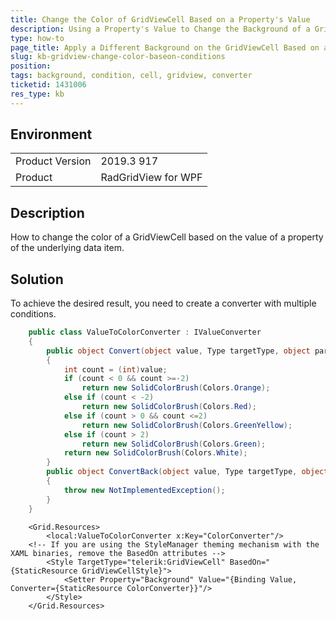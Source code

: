 ```yaml
---
title: Change the Color of GridViewCell Based on a Property's Value
description: Using a Property's Value to Change the Background of a GridViewCell.
type: how-to
page_title: Apply a Different Background on the GridViewCell Based on a Condition
slug: kb-gridview-change-color-baseon-conditions
position: 
tags: background, condition, cell, gridview, converter
ticketid: 1431006
res_type: kb
---
```


## Environment
<table>
	<tbody>
		<tr>
			<td>Product Version</td>
			<td>2019.3 917</td>
		</tr>
		<tr>
			<td>Product</td>
			<td>RadGridView for WPF</td>
		</tr>
	</tbody>
</table>


## Description
How to change the color of a GridViewCell based on the value of a property of the underlying data item.

## Solution
To achieve the desired result, you need to create a converter with multiple conditions.


```C#
	public class ValueToColorConverter : IValueConverter
    {
        public object Convert(object value, Type targetType, object parameter, CultureInfo culture)
        {
            int count = (int)value;
            if (count < 0 && count >=-2)
                return new SolidColorBrush(Colors.Orange);
            else if (count < -2)
                return new SolidColorBrush(Colors.Red);
            else if (count > 0 && count <=2)
                return new SolidColorBrush(Colors.GreenYellow);
            else if (count > 2)
                return new SolidColorBrush(Colors.Green);
            return new SolidColorBrush(Colors.White);
        }
        public object ConvertBack(object value, Type targetType, object parameter, CultureInfo culture)
        {
            throw new NotImplementedException();
        }
    }
```


```XAML
    <Grid.Resources>
        <local:ValueToColorConverter x:Key="ColorConverter"/>
	<!-- If you are using the StyleManager theming mechanism with the XAML binaries, remove the BasedOn attributes -->
        <Style TargetType="telerik:GridViewCell" BasedOn="{StaticResource GridViewCellStyle}">
            <Setter Property="Background" Value="{Binding Value, Converter={StaticResource ColorConverter}}"/>
        </Style>
    </Grid.Resources>
```
